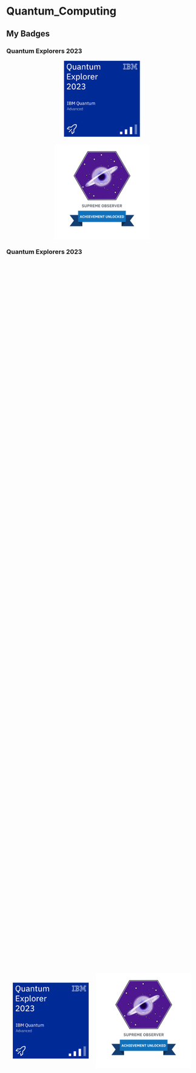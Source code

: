 # Quantum_Computing

## My Badges

### Quantum Explorers 2023
<div style="display: flex; flex-direction: column; align-items: center;">
    <img src="./_badges/quantum-explorer-2023-advanced.png" width="200" style="margin-bottom: 10px;">
    <img src="./_badges/badge_quantum_explorers_2023.png" width="250" style="margin-top: 10px;">
</div>

### Quantum Explorers 2023

<div style="display: flex; justify-content: center; align-items: center; height: 100vh;">
    <img src="./_badges/quantum-explorer-2023-advanced.png" width="200" style="margin-right: 10px;">
    <img src="./_badges/badge_quantum_explorers_2023.png" width="250" style="margin-left: 10px;">
</div>


### Quantum Explorers 2023

<div style="display: flex; justify-content: center; align-items: center; height: 100vh; flex-direction: column;">
    <img src="./_badges/quantum-explorer-2023-advanced.png" width="200" style="margin-bottom: 10px;">
    <img src="./_badges/badge_quantum_explorers_2023.png" width="250" style="margin-top: 10px;">
</div>

### Quantum Explorers 2023

<div style="display: flex; justify-content: center; align-items: center; height: 300px; position: relative;">
    <img src="./_badges/quantum-explorer-2023-advanced.png" width="200" style="position: absolute; top: 50%; transform: translateY(-50%); margin-right: 10px;">
    <img src="./_badges/badge_quantum_explorers_2023.png" width="250" style="position: absolute; top: 50%; transform: translateY(-50%); margin-left: 10px; left: 220px;">
</div>



### Summer School 2023
<div style="display: flex; flex-direction: column; align-items: center;">
    <img src="./_badges/qiskit-global-summer-school-2023-quantum-excellence.png" width="200">
</div>
